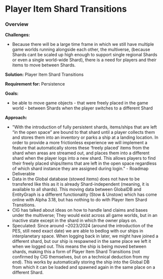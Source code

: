 # Player Item Shard Transitions
### Overview
__Challenges:__

* Because there will be a large time frame in which we still have multiple game worlds running alongside each other, the multiverse, (because Shards cant be scaled up high enough to support single regional Shards or even a single world-wide Shard), there is a need for players and their items to move between Shards.

__Solution:__ Player Item Shard Transitions

__Requirement for:__ Persistence

__Goals:__

* be able to move game objects - that were freely placed in the game world - between Shards when the player switches to a different Shard

__Approach:__

* "With the introduction of fully persistent shards, items/ships that are left “in the open space” are bound to that shard until a player collects them and stores them into an inventory or parks a ship at a landing location. In order to provide a more frictionless experience we will implement a feature that automatically stores these ‘freely placed’ items from the shard when areas are streamed out, and places them into a different shard when the player logs into a new shard. This allows players to find their freely placed ships/items that are left in the open space regardless of which shard instance they are assigned during login." - Roadmap Deliverable
* Data in the Global database (stowed items) does not have to be transfered like this as it is already Shard-independent (meaning, it is available to all shards). This moving data between GlobalDB and EntityGraph is a different functionality (Stow & Unstow) which has come online with Alpha 3.18, but has nothing to do with Player Item Shard Transitions.
* CIG has talked about ideas on how to handle land claims and bases under the multiverse; They would exist across all game worlds, but in an inactive state except in the shard in which the owner plays on.
* Speculated: Since around ~2023/2024 (around the introduction of the PES, still need exact date) we are able to bedlog with our ships in interplanetary space. When logging back in later, we might have joined a different shard, but our ship is respawned in the same place we left it when we logged out. This means the ship is being moved between shards, making this a form of Player Item Shard Transitions (not confirmed by CIG themselves, but on a technical deduction from my end). This works by automatically storing the ship into the Global DB from which it can be loaded and spawned again in the same place on a different Shard.